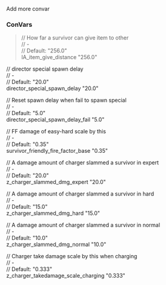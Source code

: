 Add more convar


### ConVars

> // How far a survivor can give item to other  
// -  
// Default: "256.0"  
IA_item_give_distance "256.0"  

// director special spawn delay  
// -  
// Default: "20.0"  
director_special_spawn_delay "20.0"  

// Reset spawn delay when fail to spawn special  
// -  
// Default: "5.0"  
director_special_spawn_delay_fail "5.0"  

// FF damage of easy-hard scale by this  
// -  
// Default: "0.35"  
survivor_friendly_fire_factor_base "0.35"  

// A damage amount of charger slammed a survivor in expert  
// -  
// Default: "20.0"  
z_charger_slammed_dmg_expert "20.0"  

// A damage amount of charger slammed a survivor in hard  
// -  
// Default: "15.0"  
z_charger_slammed_dmg_hard "15.0"  

// A damage amount of charger slammed a survivor in normal  
// -  
// Default: "10.0"  
z_charger_slammed_dmg_normal "10.0"  

// Charger take damage scale by this when charging  
// -  
// Default: "0.333"  
z_charger_takedamage_scale_charging "0.333"  
